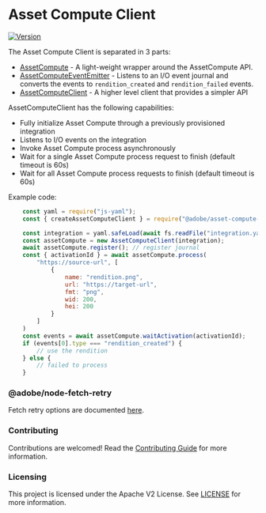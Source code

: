 # Asset Compute Client

[![Version](https://img.shields.io/npm/v/@adobe/asset-compute-client.svg)](https://npmjs.org/package/@adobe/asset-compute-client)

The Asset Compute Client is separated in 3 parts:

- [AssetCompute](lib/assetcompute.js) - A light-weight wrapper around the AssetCompute API.
- [AssetComputeEventEmitter](lib/eventemitter.js) - Listens to an I/O event journal and converts the events to `rendition_created` and `rendition_failed` events.
- [AssetComputeClient](lib/client.js) - A higher level client that provides a simpler API

AssetComputeClient has the following capabilities:

- Fully initialize Asset Compute through a previously provisioned integration
- Listens to I/O events on the integration
- Invoke Asset Compute process asynchronously
- Wait for a single Asset Compute process request to finish (default timeout is 60s)
- Wait for all Asset Compute process requests to finish (default timeout is 60s)

Example code:

```javascript
    const yaml = require("js-yaml");
    const { createAssetComputeClient } = require("@adobe/asset-compute-client");

    const integration = yaml.safeLoad(await fs.readFile("integration.yaml", "utf-8"));
    const assetCompute = new AssetComputeClient(integration);
    await assetCompute.register(); // register journal
    const { activationId } = await assetCompute.process(
        "https://source-url", [
            {
                name: "rendition.png",
                url: "https://target-url",
                fmt: "png",
                wid: 200,
                hei: 200
            }
        ]
    )
    const events = await assetCompute.waitActivation(activationId);
    if (events[0].type === "rendition_created") {
        // use the rendition
    } else {
        // failed to process
    }
```

### @adobe/node-fetch-retry
Fetch retry options are documented [here](https://github.com/adobe/node-fetch-retry#optional-custom-parameters).


### Contributing
Contributions are welcomed! Read the [Contributing Guide](./.github/CONTRIBUTING.md) for more information.

### Licensing
This project is licensed under the Apache V2 License. See [LICENSE](LICENSE) for more information.
